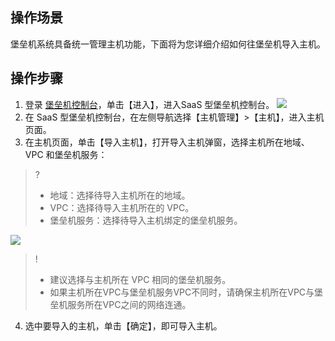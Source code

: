 ## 操作场景
堡垒机系统具备统一管理主机功能，下面将为您详细介绍如何往堡垒机导入主机。

## 操作步骤
1. 登录 [堡垒机控制台](https://console.cloud.tencent.com/dsgc/bh)，单击【进入】，进入SaaS 型堡垒机控制台。
![](https://main.qcloudimg.com/raw/efedb78634d9f0e6acceba4e4678ad61.png)
2. 在 SaaS 型堡垒机控制台，在左侧导航选择【主机管理】>【主机】，进入主机页面。
3. 在主机页面，单击【导入主机】，打开导入主机弹窗，选择主机所在地域、VPC 和堡垒机服务：
>?
>- 地域：选择待导入主机所在的地域。
>- VPC：选择待导入主机所在的 VPC。
>- 堡垒机服务：选择待导入主机绑定的堡垒机服务。
>
![](https://main.qcloudimg.com/raw/d152add17e19ef8e62ecf0359e08f5ce.png)
>!
>- 建议选择与主机所在 VPC 相同的堡垒机服务。
>- 如果主机所在VPC与堡垒机服务VPC不同时，请确保主机所在VPC与堡垒机服务所在VPC之间的网络连通。
4.	选中要导入的主机，单击【确定】，即可导入主机。
 
